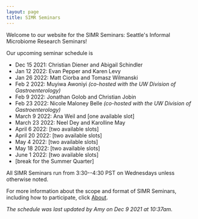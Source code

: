 ```yaml
---
layout: page
title: SIMR Seminars
---
```


Welcome to our website for the SIMR Seminars: Seattle's Informal Microbiome Research Seminars!

Our upcoming seminar schedule is

- Dec 15 2021: Christian Diener and Abigail Schindler
- Jan 12 2022: Evan Pepper and Karen Levy
- Jan 26 2022: Matt Ciorba and Tomasz Wilmanski
- Feb 2 2022: Muyiwa Awoniyi *(co-hosted with the UW Division of Gastroenterology)*
- Feb 9 2022: Jonathan Golob and Christian Jobin
- Feb 23 2022: Nicole Maloney Belle *(co-hosted with the UW Division of Gastroenterology)*
- March 9 2022: Ana Weil and [one available slot]
- March 23 2022: Neel Dey and Karolline May
- April 6 2022: [two available slots]
- April 20 2022: [two available slots]
- May 4 2022: [two available slots]
- May 18 2022: [two available slots]
- June 1 2022: [two available slots]
- [break for the Summer Quarter]

All SIMR Seminars run from 3:30--4:30 PST on Wednesdays unless otherwise noted.

For more information about the scope and format of SIMR Seminars, including how to participate, click [About](https://simr-seminars.github.io/about/).

*The schedule was last updated by Amy on Dec 9 2021 at 10:37am.*

